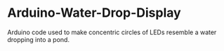 # Arduino-Water-Drop-Display
Arduino code used to make concentric circles of LEDs resemble a water dropping into a pond.
